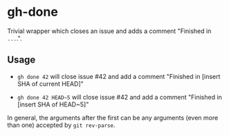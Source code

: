 # gh-done

Trivial wrapper which closes an issue and adds a comment "Finished in `...`.".

## Usage

- `gh done 42` will close issue #42 and add a comment "Finished in [insert SHA
	of current HEAD]"

- `gh done 42 HEAD~5` will close issue #42 and add a comment "Finished in [insert SHA
	of HEAD~5]"

In general, the arguments after the first can be any arguments (even more than one)
accepted by `git rev-parse`.
